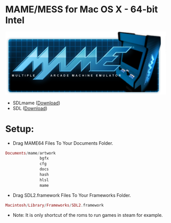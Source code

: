 MAME/MESS for Mac OS X - 64-bit Intel
=======

![alt text](https://github.com/MameMess/MAME-MESS-for-Mac-OS-X/blob/master/MAME.png?raw=true "Screenshot")


* SDLmame ([Download](http://sdlmame.lngn.net))
* SDL ([Download](http://www.libsdl.org))

Setup:
======= 
* Drag MAME64 Files To Your Documents Folder.

```elixir
Documents/mame/artwork
               bgfx
               cfg
               docs
               hash
               hlsl
               mame
```
* Drag SDL2.framework Files To Your Frameworks Folder.
```elixir
Macintosh/Library/Frameworks/SDL2.framework
```

* Note: 
It is only shortcut of the roms to run games in steam for example.
